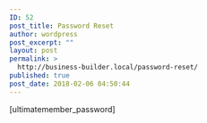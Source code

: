 ```yaml
---
ID: 52
post_title: Password Reset
author: wordpress
post_excerpt: ""
layout: post
permalink: >
  http://business-builder.local/password-reset/
published: true
post_date: 2018-02-06 04:50:44
---
```

[ultimatemember_password]